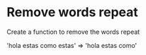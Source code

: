 # Remove words repeat

Create a function to remove the words repeat

'hola estas como estas' => 'hola estas como'
